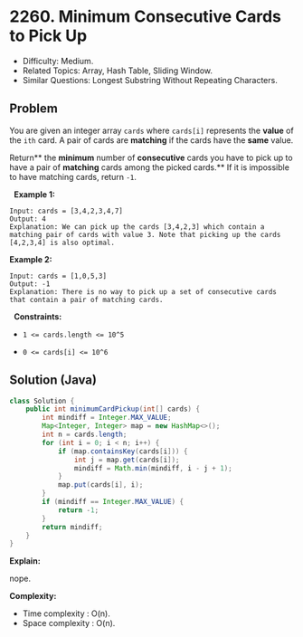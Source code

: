 # 2260. Minimum Consecutive Cards to Pick Up

- Difficulty: Medium.
- Related Topics: Array, Hash Table, Sliding Window.
- Similar Questions: Longest Substring Without Repeating Characters.

## Problem

You are given an integer array ```cards``` where ```cards[i]``` represents the **value** of the ```ith``` card. A pair of cards are **matching** if the cards have the **same** value.

Return** the **minimum** number of **consecutive** cards you have to pick up to have a pair of **matching** cards among the picked cards.** If it is impossible to have matching cards, return ```-1```.

 
**Example 1:**

```
Input: cards = [3,4,2,3,4,7]
Output: 4
Explanation: We can pick up the cards [3,4,2,3] which contain a matching pair of cards with value 3. Note that picking up the cards [4,2,3,4] is also optimal.
```

**Example 2:**

```
Input: cards = [1,0,5,3]
Output: -1
Explanation: There is no way to pick up a set of consecutive cards that contain a pair of matching cards.
```

 
**Constraints:**


	
- ```1 <= cards.length <= 10^5```
	
- ```0 <= cards[i] <= 10^6```



## Solution (Java)

```java
class Solution {
    public int minimumCardPickup(int[] cards) {
        int mindiff = Integer.MAX_VALUE;
        Map<Integer, Integer> map = new HashMap<>();
        int n = cards.length;
        for (int i = 0; i < n; i++) {
            if (map.containsKey(cards[i])) {
                int j = map.get(cards[i]);
                mindiff = Math.min(mindiff, i - j + 1);
            }
            map.put(cards[i], i);
        }
        if (mindiff == Integer.MAX_VALUE) {
            return -1;
        }
        return mindiff;
    }
}
```

**Explain:**

nope.

**Complexity:**

* Time complexity : O(n).
* Space complexity : O(n).
